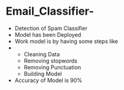 # Email_Classifier-
* Detection of Spam Classifier 
* Model has been Deployed
* Work model is by having some steps like
* * Cleaning Data
  * Removing stopwords
  * Removing Punctuation
  * Building Model
* Accuracy of Model is 90% 
